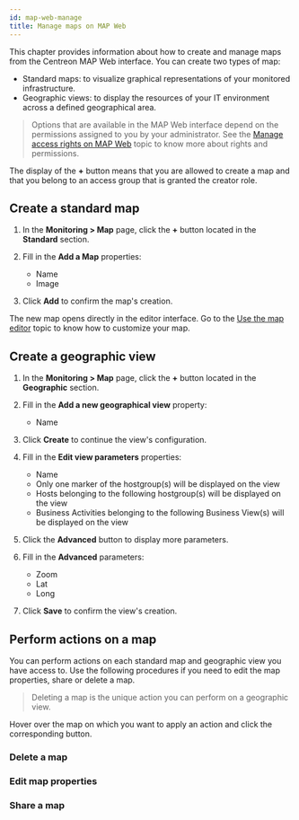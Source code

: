 ```yaml
---
id: map-web-manage
title: Manage maps on MAP Web
---
```


This chapter provides information about how to create and manage maps from the Centreon MAP Web interface. You can create two types of map:
- Standard maps: to visualize graphical representations of your monitored infrastructure.
- Geographic views: to display the resources of your IT environment across a defined geographical area.

> Options that are available in the MAP Web interface depend on the permissions assigned to you by your administrator. See the [Manage access rights on MAP Web](map-web-access.md) topic to know more about rights and permissions.

The display of the **+** button means that you are allowed to create a map and that you belong to an access group that is granted the creator role.

## Create a standard map

1. In the **Monitoring > Map** page, click the **+** button located in the **Standard** section.

2. Fill in the **Add a Map** properties:
   - Name
   - Image

3. Click **Add** to confirm the map's creation.

The new map opens directly in the editor interface.
Go to the [Use the map editor](map-web-editor.md) topic to know how to customize your map.

## Create a geographic view

1. In the **Monitoring > Map** page, click the **+** button located in the **Geographic** section.

2. Fill in the **Add a new geographical view** property:
   - Name

3. Click **Create** to continue the view's configuration.

4. Fill in the **Edit view parameters** properties:
   - Name
   - Only one marker of the hostgroup(s) will be displayed on the view
   - Hosts belonging to the following hostgroup(s) will be displayed on the view
   - Business Activities belonging to the following Business View(s) will be displayed on the view

5. Click the **Advanced** button to display more parameters.

6. Fill in the **Advanced** parameters:
   - Zoom
   - Lat
   - Long

7. Click **Save** to confirm the view's creation.

## Perform actions on a map

You can perform actions on each standard map and geographic view you have access to. Use the following procedures if you need to edit the map properties, share or delete a map.

> Deleting a map is the unique action you can perform on a geographic view.

Hover over the map on which you want to apply an action and click the corresponding button.

### Delete a map

### Edit map properties

### Share a map









